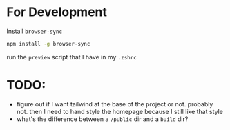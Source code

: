# For Development

Install `browser-sync`

```bash
npm install -g browser-sync
```

run the `preview` script that I have in my `.zshrc`

# TODO:
- figure out if I want tailwind at the base of the project or not. probably not. then I need to hand style the homepage because I still like that style
- what's the difference between a `/public` dir and a `build` dir?

